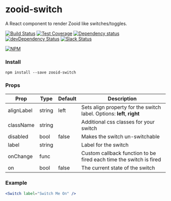 # zooid-switch
A React component to render Zooid like switches/toggles.

[![Build Status](https://travis-ci.org/octoblu/zooid-switch.svg?branch=master)](https://travis-ci.org/octoblu/zooid-switch)
[![Test Coverage](https://codecov.io/gh/octoblu/zooid-switch/branch/master/graph/badge.svg)](https://codecov.io/gh/octoblu/zooid-switch)
[![Dependency status](http://img.shields.io/david/octoblu/zooid-switch.svg?style=flat)](https://david-dm.org/octoblu/zooid-switch)
[![devDependency Status](http://img.shields.io/david/dev/octoblu/zooid-switch.svg?style=flat)](https://david-dm.org/octoblu/zooid-switch#info=devDependencies)
[![Slack Status](http://community-slack.octoblu.com/badge.svg)](http://community-slack.octoblu.com)

[![NPM](https://nodei.co/npm/zooid-switch.svg?style=flat)](https://npmjs.org/package/zooid-switch)




### Install
```
npm install --save zooid-switch
```
### Props
| Prop      | Type   | Default | Description                          |
| ----------| -------| --------| -------------------------------------|
| alignLabel| string |  left   | Sets align property for the switch label. Options: **left**, **right** |
| className | string |         | Additional css classes for your switch|
| disabled  | bool   |  false  | Makes the switch un-switchable  |
| label     | string |         | Label for the switch |
| onChange  | func   |         | Custom callback function to be fired each time the switch is fired |
| on        | bool   |  false  | The current state of the switch |

### Example
```jsx
<Switch label="Switch Me On" />
```
